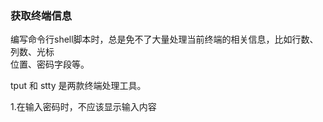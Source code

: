 ### 获取终端信息

编写命令行shell脚本时，总是免不了大量处理当前终端的相关信息，比如行数、列数、光标  
位置、密码字段等。

tput 和 stty 是两款终端处理工具。

1.在输入密码时，不应该显示输入内容

```
    
```



